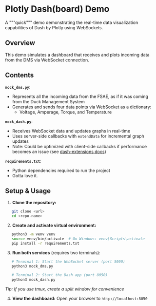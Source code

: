 # Plotly Dash(board) Demo
A """quick""" demo demonstrating the real-time data visualization capabilities of Dash by Plotly using WebSockets.

## Overview
This demo simulates a dashboard that receives and plots incoming data from the DMS via WebSocket connection.

## Contents
**`mock_dms.py`**:
- Represents all the incoming data from the FSAE, as if it was coming from the Duck Management System
- Generates and sends four data points via WebSocket as a dictionary:
  - Voltage, Amperage, Torque, and Temperature

**`mock_dash.py`**:
- Receives WebSocket data and updates graphs in real-time
- Uses server-side callbacks with `extendData` for incremental graph updates
- Note: Could be optimized with client-side callbacks if performance becomes an issue (see [dash-extensions docs](https://www.dash-extensions.com/components/websocket))

**`requirements.txt`**:
- Python dependencies required to run the project
- Gotta love it.

## Setup & Usage

1. **Clone the repository:**
```bash
   git clone <url>
   cd <repo-name>
```

2. **Create and activate virtual environment:**
```bash
   python3 -m venv venv
   source venv/bin/activate  # On Windows: venv\Scripts\activate
   pip install -r requirements.txt
```

3. **Run both services** (requires two terminals):
```bash
   # Terminal 1: Start the WebSocket server (port 5000)
   python3 mock_dms.py
   
   # Terminal 2: Start the Dash app (port 8050)
   python3 mock_dash.py
```
   
   *Tip: If you use tmux, create a split window for convenience*

4. **View the dashboard:**
   Open your browser to `http://localhost:8050`
